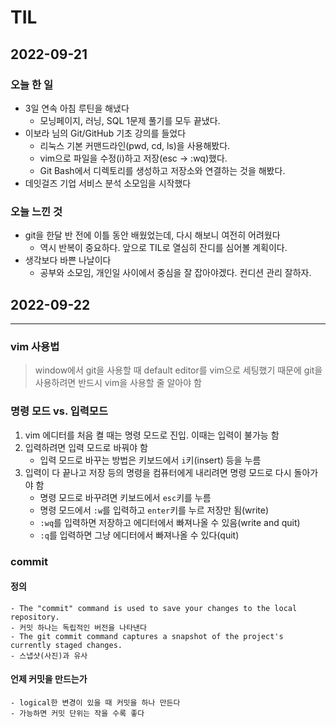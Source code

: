 # TIL

## 2022-09-21

### 오늘 한 일
- 3일 연속 아침 루틴을 해냈다
    - 모닝페이지, 러닝, SQL 1문제 풀기를 모두 끝냈다.
- 이보라 님의 Git/GitHub 기초 강의를 들었다
    - 리눅스 기본 커맨드라인(pwd, cd, ls)을 사용해봤다.
    - vim으로 파일을 수정(i)하고 저장(esc -> :wq)했다.
    - Git Bash에서 디렉토리를 생성하고 저장소와 연결하는 것을 해봤다.
- 데잇걸즈 기업 서비스 분석 소모임을 시작했다
### 오늘 느낀 것
- git을 한달 반 전에 이틀 동안 배웠었는데, 다시 해보니 여전히 어려웠다 
    - 역시 반복이 중요하다. 앞으로 TIL로 열심히 잔디를 심어볼 계획이다.
- 생각보다 바쁜 나날이다 
    - 공부와 소모임, 개인일 사이에서 중심을 잘 잡아야겠다. 컨디션 관리 잘하자.

## 2022-09-22


---
### vim 사용법
> window에서 git을 사용할 때 default editor를 vim으로 세팅했기 때문에 git을 사용하려면 반드시 vim을 사용할 줄 알아야 함

### 명령 모드 vs. 입력모드
1. vim 에디터를 처음 켤 때는 명령 모드로 진입. 이때는 입력이 불가능 함
2. 입력하려면 입력 모드로 바꿔야 함
    - 입력 모드로 바꾸는 방법은 키보드에서 `i`키(insert) 등을 누름
4. 입력이 다 끝나고 저장 등의 명령을 컴퓨터에게 내리려면 명령 모드로 다시 돌아가야 함
    - 명령 모드로 바꾸려면 키보드에서 `esc`키를 누름
    - 명령 모드에서 `:w`를 입력하고 `enter`키를 누르 저장만 됨(write)
    - `:wq`를 입력하면 저장하고 에디터에서 빠져나올 수 있음(write and quit)
    - `:q`를 입력하면 그냥 에디터에서 빠져나올 수 있다(quit)

### commit
#### 정의
    - The "commit" command is used to save your changes to the local repository.
    - 커밋 하나는 독립적인 버전을 나타낸다
    - The git commit command captures a snapshot of the project's currently staged changes.
    - 스냅샷(사진)과 유사

#### 언제 커밋을 만드는가
    - logical한 변경이 있을 때 커밋을 하나 만든다
    - 가능하면 커밋 단위는 작을 수록 좋다